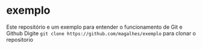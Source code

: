 # exemplo

Este repositório e um exemplo para entender o funcionamento de Git e Github
Digite `git clone https://github.com/magalhes/exemplo` 
para clonar o repositorio


